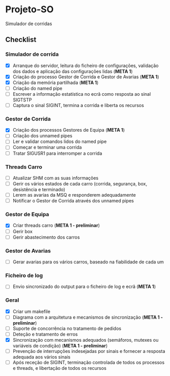 # Projeto-SO
Simulador de corridas

## Checklist
### Simulador de corrida
- [X] Arranque do servidor, leitura do ficheiro de configurações, validação dos dados e aplicação das configurações lidas (**META 1**)
- [X] Criação	do processo	Gestor de	Corrida	e	Gestor de	Avarias (**META 1**)
- [X] Criação	da memória partilhada (**META 1**)
- [ ] Criação	do named	pipe
- [ ] Escrever a informação	estatística	no ecrã como resposta	ao sinal SIGTSTP
- [ ] Captura	o	sinal	SIGINT, termina	a	corrida e	liberta	os recursos

### Gestor de Corrida
- [X] Criação	dos	processos	Gestores de Equipa (**META 1**)
- [ ] Criação dos unnamed pipes
- [ ] Ler e validar comandos lidos do named pipe
- [ ] Começar e terminar uma corrida
- [ ] Tratar SIGUSR1 para interromper a corrida

### Threads Carro
- [ ] Atualizar SHM com as suas informações
- [ ] Gerir os vários estados de cada carro (corrida, segurança, box, desistência e terminado)
- [ ] Lerem as avarias da MSQ e responderem adequadamente
- [ ] Notificar o Gestor de Corrida através dos unnamed pipes

### Gestor de Equipa
- [X] Criar threads carro (**META 1 - preliminar**)
- [ ] Gerir box
- [ ] Gerir abastecimento dos carros

### Gestor de Avarias
- [ ] Gerar avarias para os vários carros, baseado na fiabilidade de cada um

### Ficheiro de log
- [ ] Envio sincronizado do output para o ficheiro de log e ecrã (**META 1**)

### Geral
- [X] Criar um makefile
- [ ] Diagrama com a arquitetura e mecanismos de sincronização (**META 1 - preliminar**)
- [ ] Suporte de concorrência no tratamento de pedidos
- [ ] Deteção e tratamento de erros
- [X] Sincronização com mecanismos adequados (semáforos, mutexes ou variáveis de condição) (**META 1 - preliminar**)
- [ ] Prevenção de interrupções indesejadas por sinais e fornecer a resposta adequada aos vários sinais
- [ ] Após receção de SIGINT, terminação controlada de todos os processos e threads, e libertação de todos os recursos
